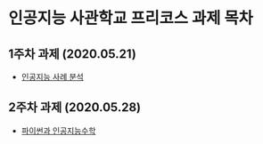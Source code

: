 # 인공지능 사관학교 프리코스 과제 목차

## 1주차 과제 (2020.05.21)
* [인공지능 사례 분석](https://github.com/Moonbiya/AI-school/blob/master/1%EC%A3%BC%EC%B0%A8%EA%B3%BC%EC%A0%9C.ipynb)

## 2주차 과제 (2020.05.28)
* [파이썬과 인공지능수학](https://github.com/Moonbiya/AI-school/blob/master/2%EC%A3%BC%EC%B0%A8%EA%B3%BC%EC%A0%9C.ipynb)
